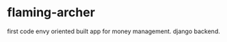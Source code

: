 flaming-archer
==============

first code envy oriented built app for money management. django backend.
